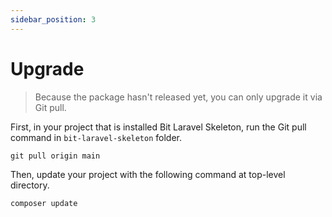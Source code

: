 ```yaml
---
sidebar_position: 3
---
```


# Upgrade

> Because the package hasn't released yet, you can only upgrade it via Git pull.

First, in your project that is installed Bit Laravel Skeleton, run the Git pull command in `bit-laravel-skeleton` folder.
```shell
git pull origin main
```

Then, update your project with the following command at top-level directory.
```shell
composer update
```